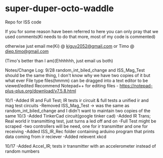 # super-duper-octo-waddle
Repo for ISS code

If you for some reason have been referred to here you can only pray that we used comments(Ki needs to do that more, most of my code is commented)

otherwise just email me(Ki) @
kiguy2052@gmail.com
or Timo @
diep.timo@gmail.com

(Timo's better than I am)(Ehhhhhh, just email us both)

Notes/Change Log:
9/28
random_int_biled_change and ISS_Mag_Test should be the same thing, I don't know why we have two copies of it but what ever
File type files(hmmm) can be dragged into a text editor to be viewed/edited
Recommend Notepad++ for editing files - https://notepad-plus-plus.org/download/v7.5.8.html

10/1
-Added IR and Full Test; IR tests ir circuit & full tests a unified ir and mag test circuits
-Removed ISS_Mag_Test -> was the same as random_int_biled_change and I didn't want to maintain two copies of the same
10/3
-Added TinkerCad circuit(google tinker cad)
-Added IR Trans; Real world ir transmitting test, just turns a led off and on
-Full Test might be scraped
-two controllers will be need, one for ir transmitter and one for receiving
-Added ISS_IR_Rec folder containing arduino program that prints data coming from ir reciever
-Added relevent xkcd

10/17
-Added Accel_IR; tests ir transmitter with an accelerometer instead of random numbers 
